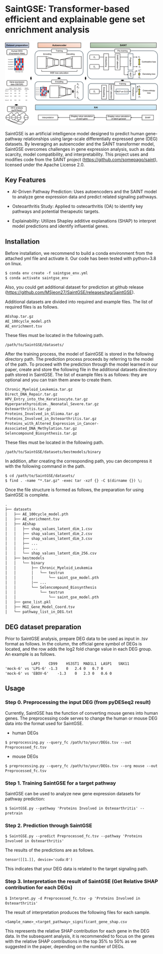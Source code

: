 # SaintGSE: Transformer-based efficient and explainable gene set enrichment analysis

![Overview](pipeline.png)

SaintGSE is an artificial intelligence model designed to predict human gene-pathway relationships using large-scale differentially expressed gene (DEG) datasets. By leveraging an autoencoder and the SAINT transformer model, SaintGSE overcomes challenges in gene expression analysis, such as data scarcity, model compatibility, and interpretability. This project uses and modifies code from the SAINT project (https://github.com/somepago/saint), licensed under the Apache License 2.0. 


## Key Features

  * AI-Driven Pathway Prediction: Uses autoencoders and the SAINT model to analyze gene expression data and predict related signaling pathways.

  * Osteoarthritis Study: Applied to osteoarthritis (OA) to identify key pathways and potential therapeutic targets.

  * Explainability: Utilizes Shapley additive explanations (SHAP) to interpret model predictions and identify influential genes.


## Installation

Before installation, we recommend to build a conda environment from the attached yml file and activate it.
Our code has been tested with python=3.8 on linux.

```
$ conda env create -f saintgse_env.yml
$ conda activate saintgse_env
```

Also, you could get additional dataset for prediction at github release (https://github.com/MSjeon27/SaintGSE/releases/tag/SaintGSE).

Additional datasets are divided into required and example files.
The list of required files is as follows.

```
AEshap.tar.gz
AE_100cycle_model.pth
AE_enrichment.tsv
```

These files must be located in the following path.

```
/path/to/SaintGSE/datasets/
```

After the training process, the model of SaintGSE is stored in the following directory path. The prediction process proceeds by referring to the model of the path. To proceed with the prediction through the model learned in our paper, create and store the following file in the additional datasets directory path stored in SaintGSE. The list of example files is as follows: they are optional and you can train them anew to create them.

```
Chronic_Myeloid_Leukemia.tar.gz
Direct_DNA_Repair.tar.gz
HPV_Entry_into_the_Keratinocyte.tar.gz
Hyperparathyroidism._Neonatal_Severe.tar.gz
Osteoarthritis.tar.gz
Proteins_Involved_in_Glioma.tar.gz
Proteins_Involved_in_Osteoarthritis.tar.gz
Proteins_with_Altered_Expression_in_Cancer-Associated_DNA_Methylation.tar.gz
Selencompound_Biosynthesis.tar.gz
```

These files must be located in the following path.

```
/path/to/SaintGSE/datasets/bestmodels/binary
```

In addition, after creating the corresponding path, you can decompress it with the following command in the path.

```
$ cd /path/to/SaintGSE/datasets/
$ find . -name "*.tar.gz" -exec tar -xzf {} -C $(dirname {}) \;
```

Once the file structure is formed as follows, the preparation for using SaintGSE is complete.

```
.
├── datasets
│   ├── AE_100cycle_model.pth
│   ├── AE_enrichment.tsv
│   ├── AEshap
│   │   ├── shap_values_latent_dim_1.csv
│   │   ├── shap_values_latent_dim_2.csv
│   │   ├── shap_values_latent_dim_3.csv
│   │   ├── ...
│   │   ├── ...
│   │   └── shap_values_latent_dim_256.csv
│   ├── bestmodels
│   │   └── binary
│   │       ├── Chronic_Myeloid_Leukemia
│   │       │   └── testrun
│   │       │       └── saint_gse_model.pth
│   │       │── ...
│   │       └── Selencompound_Biosynthesis
│   │           └── testrun
│   │               └── saint_gse_model.pth
│   ├── gene_list.pkl
│   ├── MGI_Gene_Model_Coord.tsv
│   └── pathway_list_in_DEG.txt
```

## DEG dataset preparation
Prior to SaintGSE analysis, prepare DEG data to be used as input in .tsv format as follows. In the column, the official gene symbol of DEGs is located, and the row adds the log2 fold change value in each DEG group. An example is as follows.

```
			LAP3	CD99	HS3ST1	MAD1L1	LASP1	SNX11
'mock-6' vs 'LPS-6'	-1.3	0	2.4	0	0.7	0
'mock-6' vs 'EBOV-6'	-1.3	0	2.3	0	0.6	0
```

## Usage

### Step 0. Preprocessing the input DEG (from pyDESeq2 result)

Currently, SaintGSE has the function of converting mouse genes into human genes. The preprocessing code serves to change the human or mouse DEG data into the format used for SaintGSE.

* human DEGs
```
$ preprocessing.py --query_fc /path/to/your/DEGs.tsv --out Preprocessed_fc.tsv
```

* mouse DEGs
```
$ preprocessing.py --query_fc /path/to/your/DEGs.tsv --org mouse --out Preprocessed_fc.tsv
```


### Step 1. Training SaintGSE for a target pathway

SaintGSE can be used to analyze new gene expression datasets for pathway prediction:

```
$ SaintGSE.py --pathway 'Proteins Involved in Osteoarthritis' --pretrain
```


### Step 2. Prediction through SaintGSE

```
$ SaintGSE.py --predict Preprocessed_fc.tsv --pathway 'Proteins Involved in Osteoarthritis'
```

The results of the predictions are as follows.

```
tensor([[1.]], device='cuda:0')
```

This indicates that your DEG data is related to the target signaling path.



### Step 3. Interpretation the result of SaintGSE (Get Relative SHAP contribution for each DEGs)
```
$ Interpret.py -d Preprocessed_fc.tsv -p 'Proteins Involved in Osteoarthritis'
```

The result of interpretation produces the following files for each sample.

```
<Sample_name>_<target_pathway>_significant_gene_shap.csv
```

This represents the relative SHAP contribution for each gene in the DEG data. In the subsequent analysis, it is recommended to focus on the genes with the relative SHAP contributions in the top 35% to 50% as we suggested in the paper, depending on the number of DEGs.
